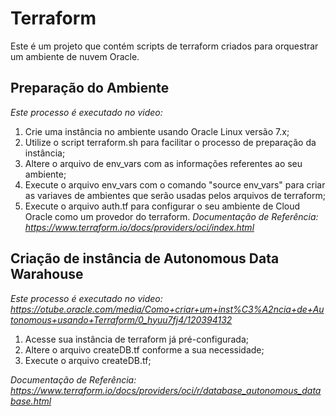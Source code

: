 # Terraform
Este é um projeto que contém scripts de terraform criados para orquestrar um ambiente de nuvem Oracle.

## Preparação do Ambiente
*Este processo é executado no video:*
 1. Crie uma instância no ambiente usando Oracle Linux versão 7.x;
 2. Utilize o script terraform.sh para facilitar o processo de preparação da instância;
 3. Altere o arquivo de env_vars com as informações referentes ao seu ambiente;
 4. Execute o arquivo env_vars com o comando "source env_vars" para criar as variaves de ambientes que serão usadas pelos arquivos de terraform;
 5. Execute o arquivo auth.tf para configurar o seu ambiente de Cloud Oracle como um provedor do terraform.
 *Documentação de Referência: https://www.terraform.io/docs/providers/oci/index.html*
 
## Criação de instância de Autonomous Data Warahouse
*Este processo é executado no video: https://otube.oracle.com/media/Como+criar+um+inst%C3%A2ncia+de+Autonomous+usando+Terraform/0_hyuu7fj4/120394132*
 1. Acesse sua instância de terraform já pré-configurada;
 2. Altere o arquivo createDB.tf conforme a sua necessidade;
 3. Execute o arquivo createDB.tf;
 
*Documentação de Referência: https://www.terraform.io/docs/providers/oci/r/database_autonomous_database.html*
 
 
